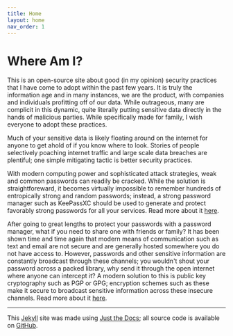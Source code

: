 ```yaml
---
title: Home
layout: home
nav_order: 1
---
```


# Where Am I?

This is an open-source site about good (in my opinion) security practices that I have come to adopt within the past few years. It is truly the information age and in many instances, we are the product, with companies and individuals profitting off of our data. While outrageous, many are complicit in this dynamic, quite literally putting sensitive data directly in the hands of malicious parties. While specifically made for family, I wish everyone to adopt these practices.

Much of your sensitive data is likely floating around on the internet for anyone to get ahold of if you know where to look. Stories of people selectively poaching internet traffic and large scale data breaches are plentiful; one simple mitigating tactic is better security practices.

With modern computing power and sophisticated attack strategies, weak and common passwords can readily be cracked. While the solution is straightforeward, it becomes virtually impossible to remember hundreds of entropically strong and random passwords; instead, a strong password manager such as KeePassXC should be used to generate and protect favorably strong passwords for all your services. Read more about it [here](/docs/keepassxc/).

After going to great lengths to protect your passwords with a password manager, what if you need to share one with friends or family? It has been shown time and time again that modern means of communication such as text and email are not secure and are generally hosted somewhere you do not have access to. However, passwords and other sensitive information are constantly broadcast through these channels; you wouldn't shout your password across a packed library, why send it through the open internet where anyone can intercept it? A modern solution to this is public key cryptography such as PGP or GPG; encryption schemes such as these make it secure to broadcast sensitive information across these insecure channels. Read more about it [here](/docs/gpg).

---

This [Jekyll](https://jekyllrb.com/) site was made using [Just the Docs](https://just-the-docs.github.io/just-the-docs/); all source code is available on [GitHub](https://github.com/hmlea/bettersec).

